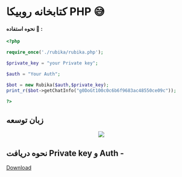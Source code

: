 
# کتابخانه روبیکا PHP 😅


#### نحوه استفاده 🎊 :
```php
<?php 

require_once('./rubika/rubika.php');

$private_key = "your Private key";

$auth = "Your Auth";

$bot = new Rubika($auth,$private_key);
print_r($bot->getChatInfo("g0DoGt100c0c6b6f9683ac48550ce09c"));

?>
```

## زبان توسعه 

<p align="center"><img src="https://img.shields.io/badge/php-FFDD00?style=for-the-badge&logo=php&logoColor=blue"/> 


## نحوه دریافت Private key و  Auth  - 

[Download](https://github.com/MohammadrezaFirouzi/RubikaApiPHP/raw/main/video/rubika.mp4)
